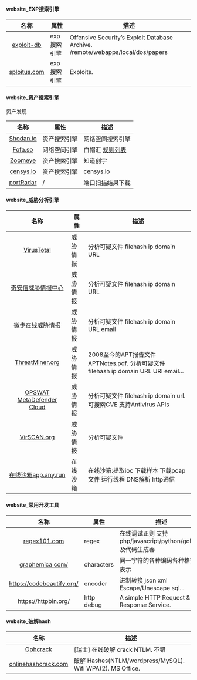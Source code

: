 #### website_EXP搜索引擎

|名称|属性|描述|
|:-------------:|--|-----|
|[exploit-db](https://www.exploit-db.com/)|exp搜索引擎|Offensive Security’s Exploit Database Archive. /remote/webapps/local/dos/papers|
|[sploitus.com](https://sploitus.com/)|exp搜索引擎|Exploits.|

#### website_资产搜索引擎

资产发现

|名称|属性|描述|
|:-------------:|--|-----|
|[Shodan.io](https://www.shodan.io/)|资产搜索引擎|网络空间搜索引擎|
|[Fofa.so](https://fofa.so/)|网络空间引擎|白帽汇 [规则列表](https://fofa.so/library)|
|[Zoomeye](https://www.zoomeye.org/)|资产搜索引擎|知道创宇|
|[censys.io](https://censys.io/ipv4)|资产搜索引擎|censys.io|
|[portRadar](https://portradar.packet.tel/)|/|端口扫描结果下载|


#### website_威胁分析引擎

|名称|属性|描述|
|:-------------:|--|-----|
|[VirusTotal](https://www.virustotal.com/)|威胁情报|分析可疑文件 filehash ip domain URL|
|[奇安信威胁情报中心](https://ti.qianxin.com/)|威胁情报|分析可疑文件 filehash ip domain URL|
|[微步在线威胁情报](https://x.threatbook.cn/nodev4/vb4/list)|威胁情报|分析可疑文件 filehash ip domain URL email|
|[ThreatMiner.org](https://www.threatminer.org/)|威胁情报|2008至今的APT报告文件APTNotes.pdf. 分析可疑文件 filehash ip domain URL URI email...|
|[OPSWAT MetaDefender Cloud](https://metadefender.opswat.com/)|威胁情报|分析可疑文件 filehash ip domain url. 可搜索CVE 支持Antivirus APIs |
|[VirSCAN.org](http://virscan.org/)|威胁情报|分析可疑文件|
|[在线沙箱app.any.run](https://app.any.run/tasks/defe1b39-b4b6-4573-ba46-de2c425f670f)|在线沙箱|在线沙箱:提取ioc 下载样本 下载pcap文件 运行线程 DNS解析 http通信|


#### website_常用开发工具

|名称|属性|描述|
|:-------------:|--|-----|
|[regex101.com](https://regex101.com/)|regex|在线调试正则 支持php/javascript/python/golang. 及代码生成器|
|[graphemica.com/](http://graphemica.com/)|characters|同一字符的各种编码各种格式的表示|
|https://codebeautify.org/|encoder|进制转换 json xml Escape/Unescape sql...|
|https://httpbin.org/|http debug|A simple HTTP Request & Response Service.|

#### website_破解hash

|名称|描述|
|:-------------:|-----|
|[Ophcrack](https://www.objectif-securite.ch/en/ophcrack.php)|[瑞士] 在线破解 crack NTLM. 不错|
|[onlinehashcrack.com](https://www.onlinehashcrack.com/) |破解 Hashes(NTLM/wordpress/MySQL). Wifi WPA(2). MS Office.|
